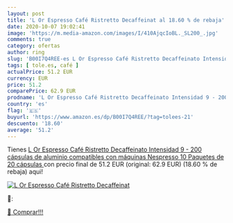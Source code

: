 ```yaml
---
layout: post
title: 'L Or Espresso Café Ristretto Decaffeinat al 18.60 % de rebaja'
date: 2020-10-07 19:02:41
image: 'https://m.media-amazon.com/images/I/410AjqcIoBL._SL200_.jpg'
comments: true
category: ofertas
author: ring
slug: 'B00I7Q4REE-es L Or Espresso Café Ristretto Decaffeinato Intensidad 9 -...'
tags: [ tole.es, café ]
actualPrice: 51.2 EUR
currency: EUR
price: 51.2
comparePrice: 62.9 EUR
prodname: 'L Or Espresso Café Ristretto Decaffeinato Intensidad 9 - 200 cápsulas de aluminio compatibles con máquinas Nespresso  10 Paquetes de 20 cápsulas '
country: 'es'
flag: '🇪🇸'
buyurl: 'https://www.amazon.es/dp/B00I7Q4REE/?tag=tolees-21'
descuento: '18.60'
average: '51.2'
---
```


Tienes [L Or Espresso Café Ristretto Decaffeinato Intensidad 9 - 200 cápsulas de aluminio compatibles con máquinas Nespresso  10 Paquetes de 20 cápsulas ](https://www.amazon.es/dp/B00I7Q4REE/?tag=tolees-21) con precio final de  51.2 EUR (original: 62.9 EUR) (18.60 %  de rebaja) aqui!

[![L Or Espresso Café Ristretto Decaffeinat](https://m.media-amazon.com/images/I/410AjqcIoBL._SL200_.jpg)](https://www.amazon.es/dp/B00I7Q4REE/?tag=tolees-21)

🔎:


[🛒 Comprar!!!](https://www.amazon.es/dp/B00I7Q4REE/?tag=tolees-21)
